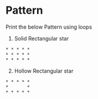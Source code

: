 # Pattern

Print the below Pattern using loops
 
1) Solid Rectangular star
```
* * * * *
* * * * *
* * * * *
```
2) Hollow Rectangular star
```
* * * * *
*       *
* * * * *
```
